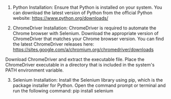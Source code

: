 1. Python Installation: Ensure that Python is installed on your system. You can download the latest version of 
Python from the official Python website: https://www.python.org/downloads/

2. ChromeDriver Installation: ChromeDriver is required to automate the Chrome browser with Selenium. 
Download the appropriate version of ChromeDriver that matches your Chrome browser version. 
You can find the latest ChromeDriver releases here: https://sites.google.com/a/chromium.org/chromedriver/downloads

Download ChromeDriver and extract the executable file.
Place the ChromeDriver executable in a directory that is included in the system's PATH environment variable.

3. Selenium Installation: Install the Selenium library using pip, which is the package installer for Python. 
Open the command prompt or terminal and run the following command:
pip install selenium
